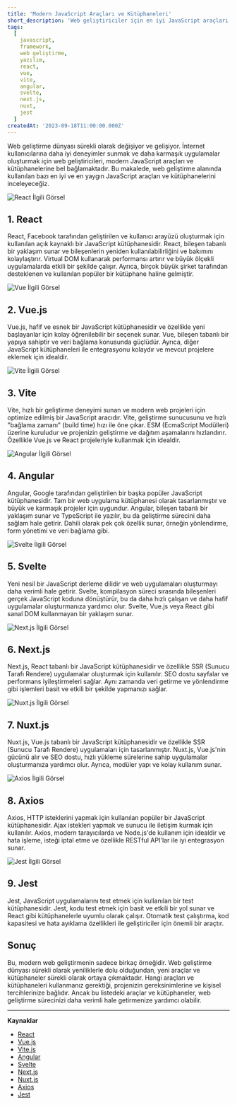 ```yaml
---
title: 'Modern JavaScript Araçları ve Kütüphaneleri'
short_description: 'Web geliştiriciler için en iyi JavaScript araçları ve kütüphaneleri.'
tags:
  [
    javascript,
    framework,
    web geliştirme,
    yazılım,
    react,
    vue,
    vite,
    angular,
    svelte,
    next.js,
    nuxt,
    jest
  ]
createdAt: '2023-09-18T11:00:00.000Z'
---
```


Web geliştirme dünyası sürekli olarak değişiyor ve gelişiyor. İnternet kullanıcılarına daha iyi deneyimler sunmak ve daha karmaşık uygulamalar oluşturmak için web geliştiricileri, modern JavaScript araçları ve kütüphanelerine bel bağlamaktadır. Bu makalede, web geliştirme alanında kullanılan bazı en iyi ve en yaygın JavaScript araçları ve kütüphanelerini inceleyeceğiz.

![React İlgili Görsel](https://pbs.twimg.com/card_img/1702720984820617216/MB3FzkIm?format=png&name=medium)

## 1. React

React, Facebook tarafından geliştirilen ve kullanıcı arayüzü oluşturmak için kullanılan açık kaynaklı bir JavaScript kütüphanesidir. React, bileşen tabanlı bir yaklaşım sunar ve bileşenlerin yeniden kullanılabilirliğini ve bakımını kolaylaştırır. Virtual DOM kullanarak performansı artırır ve büyük ölçekli uygulamalarda etkili bir şekilde çalışır. Ayrıca, birçok büyük şirket tarafından desteklenen ve kullanılan popüler bir kütüphane haline gelmiştir.

![Vue İlgili Görsel](https://media.publit.io/file/v2Q9l29v.jpeg)

## 2. Vue.js

Vue.js, hafif ve esnek bir JavaScript kütüphanesidir ve özellikle yeni başlayanlar için kolay öğrenilebilir bir seçenek sunar. Vue, bileşen tabanlı bir yapıya sahiptir ve veri bağlama konusunda güçlüdür. Ayrıca, diğer JavaScript kütüphaneleri ile entegrasyonu kolaydır ve mevcut projelere eklemek için idealdir.

![Vite İlgili Görsel](https://vitejs.dev/og-image-announcing-vite3.png)

## 3. Vite

Vite, hızlı bir geliştirme deneyimi sunan ve modern web projeleri için optimize edilmiş bir JavaScript aracıdır. Vite, geliştirme sunucusunu ve hızlı "bağlama zamanı" (build time) hızı ile öne çıkar. ESM (EcmaScript Modülleri) üzerine kuruludur ve projenizin geliştirme ve dağıtım aşamalarını hızlandırır. Özellikle Vue.js ve React projeleriyle kullanmak için idealdir.

![Angular İlgili Görsel](https://bs-uploads.toptal.io/blackfish-uploads/components/seo/content/og_image_file/og_image/1131364/angular-5-tutorial-325403e130ba3b2c367174b73bb7275a.png)

## 4. Angular

Angular, Google tarafından geliştirilen bir başka popüler JavaScript kütüphanesidir. Tam bir web uygulama kütüphanesi olarak tasarlanmıştır ve büyük ve karmaşık projeler için uygundur. Angular, bileşen tabanlı bir yaklaşım sunar ve TypeScript ile yazılır, bu da geliştirme sürecini daha sağlam hale getirir. Dahili olarak pek çok özellik sunar, örneğin yönlendirme, form yönetimi ve veri bağlama gibi.

![Svelte İlgili Görsel](https://valuelogic.one/blog/wp-content/uploads/2020/11/Svelte-blogpost.png)

## 5. Svelte

Yeni nesil bir JavaScript derleme dilidir ve web uygulamaları oluşturmayı daha verimli hale getirir. Svelte, kompilasyon süreci sırasında bileşenleri gerçek JavaScript koduna dönüştürür, bu da daha hızlı çalışan ve daha hafif uygulamalar oluşturmanıza yardımcı olur. Svelte, Vue.js veya React gibi sanal DOM kullanmayan bir yaklaşım sunar.

![Next.js İlgili Görsel](https://hackernoon.imgix.net/images/uDPqwahUxKSKSQ17IYMKmh9T5uu1-jjh3te3.jpeg)

## 6. Next.js

Next.js, React tabanlı bir JavaScript kütüphanesidir ve özellikle SSR (Sunucu Tarafı Rendere) uygulamalar oluşturmak için kullanılır. SEO dostu sayfalar ve performans iyileştirmeleri sağlar. Aynı zamanda veri getirme ve yönlendirme gibi işlemleri basit ve etkili bir şekilde yapmanızı sağlar.

![Nuxt.js İlgili Görsel](https://i.ytimg.com/vi/PkdY8vfNxQs/maxresdefault.jpg)

## 7. Nuxt.js

Nuxt.js, Vue.js tabanlı bir JavaScript kütüphanesidir ve özellikle SSR (Sunucu Tarafı Rendere) uygulamaları için tasarlanmıştır. Nuxt.js, Vue.js'nin gücünü alır ve SEO dostu, hızlı yükleme sürelerine sahip uygulamalar oluşturmanıza yardımcı olur. Ayrıca, modüler yapı ve kolay kullanım sunar.

![Axios İlgili Görsel](https://dev-to-uploads.s3.amazonaws.com/uploads/articles/iu70z7h4vp482ptvsw3d.png)

## 8. Axios

Axios, HTTP isteklerini yapmak için kullanılan popüler bir JavaScript kütüphanesidir. Ajax istekleri yapmak ve sunucu ile iletişim kurmak için kullanılır. Axios, modern tarayıcılarda ve Node.js'de kullanım için idealdir ve hata işleme, isteği iptal etme ve özellikle RESTful API'lar ile iyi entegrasyon sunar.

![Jest İlgili Görsel](https://jestjs.io/img/opengraph.png)

## 9. Jest

Jest, JavaScript uygulamalarını test etmek için kullanılan bir test kütüphanesidir. Jest, kodu test etmek için basit ve etkili bir yol sunar ve React gibi kütüphanelerle uyumlu olarak çalışır. Otomatik test çalıştırma, kod kapasitesi ve hata ayıklama özellikleri ile geliştiriciler için önemli bir araçtır.

## Sonuç

Bu, modern web geliştirmenin sadece birkaç örneğidir. Web geliştirme dünyası sürekli olarak yeniliklerle dolu olduğundan, yeni araçlar ve kütüphaneler sürekli olarak ortaya çıkmaktadır. Hangi araçları ve kütüphaneleri kullanmanız gerektiği, projenizin gereksinimlerine ve kişisel tercihlerinize bağlıdır. Ancak bu listedeki araçlar ve kütüphaneler, web geliştirme sürecinizi daha verimli hale getirmenize yardımcı olabilir.

---

**Kaynaklar**

- [React](https://react.dev/)
- [Vue.js](https://vuejs.org/)
- [Vite.js](https://vitejs.dev/)
- [Angular](https://angular.io/)
- [Svelte](https://svelte.dev/)
- [Next.js](https://nextjs.org/)
- [Nuxt.js](https://nuxt.com/)
- [Axios](https://axios-http.com/docs/intro)
- [Jest](https://jestjs.io/)
